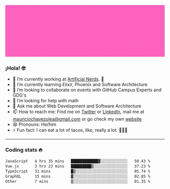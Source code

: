 ![Banner](banner.gif)

### ¡Hola! 🤓

- 🔭 I’m currently working at [Artificial Nerds](https://nerds.ai/). 🤖
- 🌱 I’m currently learning Elixir, Phoenix and Software Architecture
- 👯 I’m looking to collaborate on events with GitHub Campus Experts and GDG's
- 🤔 I’m looking for help with math
- 💬 Ask me about Web Development and Software Architecture
- 📫 How to reach me: Find me on [Twitter](https://twitter.com/ultr4nerd) or [LinkedIn](https://www.linkedin.com/in/mauricio-chávez-olea-4b46b7147/), mail me at [mauriciochavezolea@gmail.com](mailto:mauriciochavezolea@gmail.com) or go check my own [website](mauriciochavez.surge.sh)
- 😄 Pronouns: He/him
- ⚡ Fun fact: I can eat a lot of tacos, like, really a lot. 🌮🌮🌮

---

### Coding stats 🔥

<!--START_SECTION:waka-->
```text
JavaScript   4 hrs 35 mins   ████████████▓░░░░░░░░░░░░   50.43 % 
Vue.js       3 hrs 23 mins   █████████▒░░░░░░░░░░░░░░░   37.23 % 
TypeScript   31 mins         █▒░░░░░░░░░░░░░░░░░░░░░░░   05.74 % 
GraphQL      15 mins         ▓░░░░░░░░░░░░░░░░░░░░░░░░   02.85 % 
Other        7 mins          ▒░░░░░░░░░░░░░░░░░░░░░░░░   01.35 % 
```
<!--END_SECTION:waka-->
